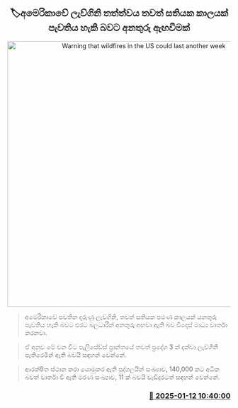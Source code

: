<p align='center'><b><h2 align='center' title='Warning that wildfires in the US could last another week'>🏷අමෙරිකාවේ ලැව්ගිනි තත්ත්වය තවත් සතියක කාලයක් පැවතිය හැකි බවට අනතුරු ඇඟවීමක්</h2></b></p>
<p align='center'><img src='https://helakuru.sgp1.cdn.digitaloceanspaces.com/esana/images/lib/losangeles-fire-new.jpg' width='600' alt='Warning that wildfires in the US could last another week'></p>

> අමෙරිකාවේ පවතින දරුණු ලැව්ගිනි, තවත් සතියක පමණ කාලයක් යනතුරු පැවතිය හැකි බවට එරට බලධාරීන් අනතුරු අඟවා ඇති බව විදෙස් මාධ්‍ය වාර්තා කරනවා.

> ඒ අනුව මේ වන විට පැලිසේඩ්ස් ප්‍රාන්තයේ තවත් ප්‍රදේශ 3 ක් දක්වා ලැව්ගිනි පැතිරෙමින් ඇති බවයි සඳහන් වෙන්නේ.

> ආරක්ෂිත ස්ථාන කරා යොමුකර ඇති පුද්ගලයින් සංඛ්‍යාව, 140,000 කට අධික බවත් වාර්තා වී ඇති මරණ සංඛ්‍යාව, 11 ක් බවයි වැඩිදුරටත් සඳහන් වෙන්නේ. 



<h3 align='right'><a href='https://www.helakuru.lk/esana/p/106534/'>📅 2025-01-12 10:40:00</a></h3>

